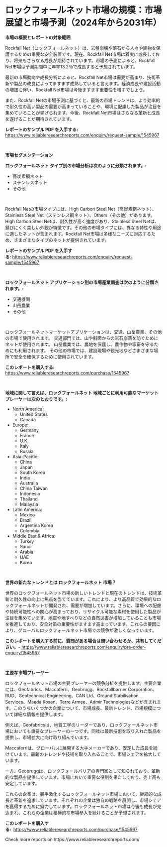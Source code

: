 <p><h1>ロックフォールネット市場の規模：市場展望と市場予測（2024年から2031年）</h1></p><p><strong>市場の概要とレポートの対象範囲</strong></p>
<p><p>Rockfall Net（ロックフォールネット）は、岩盤崩壊や落石から人々や建物を保護するための重要な安全装置です。現在、Rockfall Net市場は着実に成長しており、将来もさらなる成長が期待されています。市場の予測によると、Rockfall Net市場は予測期間中に年率13.2％で成長すると予想されています。</p><p>最新の市場動向や成長分析によると、Rockfall Net市場は需要が高まり、技術革新や製品の改良によってますます成熟していると言えます。経済成長や建設活動の増加に伴い、Rockfall Net市場は今後ますます重要性を増すでしょう。</p><p>また、Rockfall Netの市場予測に基づくと、最新の市場トレンドは、より効率的で耐久性の高い製品の需要が高まっていることや、環境に配慮した製品が注目を集めていることが挙げられます。今後、Rockfall Net市場はさらなる革新と成長を遂げることが期待されています。</p></p>
<p><strong>レポートのサンプル PDF を入手する:</strong> <a href="https://www.reliableresearchreports.com/enquiry/request-sample/1545967">https://www.reliableresearchreports.com/enquiry/request-sample/1545967</a></p>
<p>&nbsp;</p>
<p><strong>市場セグメンテーション</strong></p>
<p><strong>ロックフォールネット タイプ別の市場分析は次のように分類されます。:</strong></p>
<p><ul><li>高炭素鋼ネット</li><li>ステンレスネット</li><li>その他</li></ul></p>
<p>&nbsp;</p>
<p><p>Rockfall Netの市場タイプには、High Carbon Steel Net（高炭素鋼ネット）、Stainless Steel Net（ステンレス鋼ネット）、Others（その他）があります。High Carbon Steel Netは、耐久性が高く強度があり、Stainless Steel Netは、錆びにくく美しい外観が特徴です。その他の市場タイプには、異なる特性や用途に適したネットが含まれます。Rockfall Net市場は多様なニーズに対応するため、さまざまなタイプのネットが提供されています。</p></p>
<p><strong>レポートのサンプル PDF を入手する:</strong>&nbsp;<a href="https://www.reliableresearchreports.com/enquiry/request-sample/1545967">https://www.reliableresearchreports.com/enquiry/request-sample/1545967</a></p>
<p>&nbsp;</p>
<p><strong> ロックフォールネット アプリケーション別の市場産業調査は次のように分類されます。:</strong></p>
<p><ul><li>交通機関</li><li>山岳農業</li><li>その他</li></ul></p>
<p>&nbsp;</p>
<p><p>ロックフォールネットマーケットアプリケーションは、交通、山岳農業、その他の市場で使用されます。 交通部門では、山や斜面からの岩石崩落を防ぐためにネットが使用されます。 山岳農業では、農地を保護し、農作物や家畜を守るためにも利用されます。 その他の市場では、建設現場や観光地などさまざまな場所で安全を確保するために使用されています。</p></p>
<p><strong>このレポートを購入する:</strong>&nbsp; <a href="https://www.reliableresearchreports.com/purchase/1545967">https://www.reliableresearchreports.com/purchase/1545967</a></p>
<p>&nbsp;</p>
<p><strong>地域に関して言えば、ロックフォールネット 地域ごとに利用可能なマーケットプレーヤーは次のとおりです。:</strong></p>
<p><ul>
    <li>
        North America:
        <ul>
            <li>United States</li>
            <li>Canada</li>
        </ul>
    </li>
    <li>
        Europe:
        <ul>
            <li>Germany</li>
            <li>France</li>
            <li>U.K.</li>
            <li>Italy</li>
            <li>Russia</li>
        </ul>
    </li>
    <li>
        Asia-Pacific:
        <ul>
            <li>China</li>
            <li>Japan</li>
            <li>South Korea</li>
            <li>India</li>
            <li>Australia</li>
            <li>China Taiwan</li>
            <li>Indonesia</li>
            <li>Thailand</li>
            <li>Malaysia</li>
        </ul>
    </li>
    <li>
        Latin America:
        <ul>
            <li>Mexico</li>
            <li>Brazil</li>
            <li>Argentina Korea</li>
            <li>Colombia</li>
        </ul>
    </li>
    <li>
        Middle East & Africa:
        <ul>
            <li>Turkey</li>
            <li>Saudi</li>
            <li>Arabia</li>
            <li>UAE</li>
            <li>Korea</li>
        </ul>
    </li>
    </ul></p>
<p>&nbsp;</p>
<p><strong>世界の新たなトレンドとは ロックフォールネット 市場？</strong></p>
<p><p>世界のロックフォールネット市場の新しいトレンドと現在のトレンドは、技術革新と耐久性の向上に焦点を当てています。これにより、より高品質で効果的なロックフォールネットが開発され、需要が増加しています。さらに、環境への配慮や持続可能性への関心が高まっており、リサイクル可能な素材を使用した製品が注目を集めています。地震や地すべりなどの自然災害が増加していることも市場を推進しており、安全対策の重要性がますます高まっています。これらの要因により、グローバルロックフォールネット市場での競争が激しくなっています。</p></p>
<p><strong>このレポートを購入する前に、質問がある場合は問い合わせるか、共有してください。</strong>- <a href="https://www.reliableresearchreports.com/enquiry/pre-order-enquiry/1545967">https://www.reliableresearchreports.com/enquiry/pre-order-enquiry/1545967</a></p>
<p>&nbsp;</p>
<p><strong>主要な市場プレーヤー</strong></p>
<p><p>ロックフォールネット市場の主要プレーヤーの競争分析を提供します。主要企業には、Geofabrics、Maccaferri、Geobrugg、Rockfallbarrier Corporation、RUD、Geotechnical Engineering、CAN Ltd、Ground Stabilisation Services、Maeda Kosen、Terre Armee、Admir Technologiesなどが含まれます。このうちいくつかの企業について、市場成長、最新トレンド、市場規模について詳細な情報を提供します。</p><p>例えば、Geofabricsは、地質工学のリーダーであり、ロックフォールネット市場においても重要なプレーヤーの一つです。同社は最新技術を取り入れた製品を提供し、市場拡大に向け取り組んでいます。</p><p>Maccaferriは、グローバルに展開する大手メーカーであり、安定した成長を続けています。最新のトレンドや技術を取り入れることで、市場シェアを拡大しています。</p><p>一方、Geobruggは、ロックフォールバリアの専門家として知られており、革新的な製品を提供しています。市場において重要な役割を果たしており、売上高も安定しています。</p><p>これらの企業は、競争激化するロックフォールネット市場において、継続的な成長と革新を追求しています。それぞれの企業は独自の戦略を展開し、市場シェアを獲得するために努力しています。ロックフォールネット市場は今後も成長が見込まれ、これらの企業は積極的な市場参入を続けることが予想されます。</p></p>
<p><strong>このレポートを購入する:</strong>&nbsp;&nbsp;<a href="https://www.reliableresearchreports.com/purchase/1545967">https://www.reliableresearchreports.com/purchase/1545967</a></p>
<p>Check more reports on https://www.reliableresearchreports.com/</p>